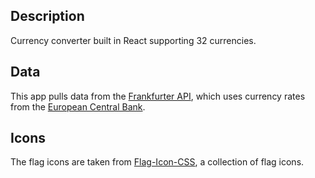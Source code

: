 ## Description

Currency converter built in React supporting 32 currencies.

## Data

This app pulls data from the [Frankfurter API](https://www.frankfurter.app/docs/), which uses currency rates from the [European Central Bank](https://www.ecb.europa.eu/stats/policy_and_exchange_rates/euro_reference_exchange_rates/html/index.en.html).

## Icons

The flag icons are taken from [Flag-Icon-CSS](https://flagicons.lipis.dev/), a collection of flag icons.


